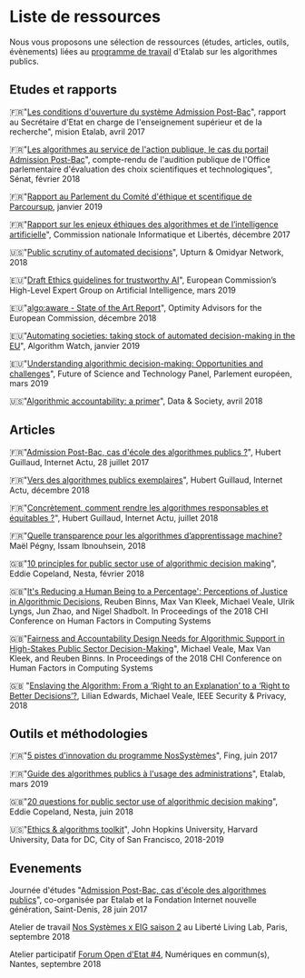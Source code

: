 # Liste de ressources

Nous vous proposons une sélection de ressources (études, articles, outils, évènements) liées au [programme de travail](programme-de-travail.md) d'Etalab sur les algorithmes publics. 

## Etudes et rapports

🇫🇷"[Les conditions d'ouverture du système Admission Post-Bac](https://www.ladocumentationfrancaise.fr/var/storage/rapports-publics/174000345.pdf)", rapport au Secrétaire d'Etat en charge de l'enseignement supérieur et de la recherche", mision Etalab, avril 2017

🇫🇷"[Les algorithmes au service de l'action publique, le cas du portail Admission Post-Bac](https://www.senat.fr/notice-rapport/2017/r17-305-notice.html)", compte-rendu de l'audition publique de l'Office parlementaire d'évaluation des choix scientifiques et technologiques", Sénat, février 2018 

🇫🇷"[Rapport au Parlement du Comité d'éthique et scentifique de Parcoursup](http://cache.media.enseignementsup-recherche.gouv.fr/file/Parcoursup/36/3/Rapport_du_CESP_1061363.pdf), janvier 2019

🇫🇷"[Rapport sur les enjeux éthiques des algorithmes et de l’intelligence artificielle](https://www.cnil.fr/sites/default/files/atoms/files/cnil_rapport_garder_la_main_web.pdf)", Commission nationale Informatique et Libertés, décembre 2017

🇺🇸"[Public scrutiny of automated decisions](http://www.omidyar.com/sites/default/files/file_archive/Public%20Scrutiny%20of%20Automated%20Decisions.pdf)", Upturn & Omidyar Network, 2018 

🇪🇺"[Draft Ethics guidelines for trustworthy AI](https://ec.europa.eu/digital-single-market/en/news/draft-ethics-guidelines-trustworthy-ai)", European Commission’s High-Level Expert Group on Artificial Intelligence, mars 2019

🇪🇺"[algo:aware - State of the Art Report](https://www.algoaware.eu/state-of-the-art-report/)", Optimity Advisors for the European Commission, décembre 2018

🇪🇺"[Automating societies: taking stock of automated decision-making in the EU](https://algorithmwatch.org/en/publication/automating-society-available-now/)", Algorithm Watch, janvier 2019

🇪🇺"[Understanding algorithmic decision-making: Opportunities and challenges](http://www.europarl.europa.eu/stoa/en/document/EPRS_STU(2019)624261)", Future of Science and Technology Panel, Parlement européen, mars 2019

🇺🇸"[Algorithmic accountability: a primer](https://datasociety.net/wp-content/uploads/2018/04/Data_Society_Algorithmic_Accountability_Primer_FINAL-4.pdf)", Data & Society, avril 2018


## Articles

🇫🇷"[Admission Post-Bac, cas d'école des algorithmes publics ?](http://www.internetactu.net/2017/07/28/admission-post-bac-cas-decole-des-algorithmes-publics/)", Hubert Guillaud, Internet Actu, 28 juillet 2017

🇫🇷"[Vers des algorithmes publics exemplaires](http://www.internetactu.net/2018/12/05/vers-des-algorithmes-exemplaires/)", Hubert Guillaud, Internet Actu, décembre 2018

🇫🇷"[Concrètement, comment rendre les algorithmes responsables et équitables ?](http://www.internetactu.net/2018/07/19/concretement-comment-rendre-les-algorithmes-responsables-et-equitables/)", Hubert Guillaud, Internet Actu, juillet 2018

🇫🇷"[Quelle transparence pour les algorithmes d’apprentissage machine?](https://hal.archives-ouvertes.fr/hal-01877760/document) Maël Pégny, Issam Ibnouhsein, 2018

🇬🇧"[10 principles for public sector use of algorithmic decision making](https://www.nesta.org.uk/blog/10-principles-for-public-sector-use-of-algorithmic-decision-making/)", Eddie Copeland, Nesta, février 2018 

🇬🇧"[It's Reducing a Human Being to a Percentage': Perceptions of Justice in Algorithmic Decisions](https://arxiv.org/pdf/1801.10408.pdf), Reuben Binns, Max Van Kleek, Michael Veale, Ulrik Lyngs, Jun Zhao, and Nigel Shadbolt. In Proceedings of the 2018 CHI Conference on Human Factors in Computing Systems

🇬🇧"[Fairness and Accountability Design Needs for Algorithmic Support in High-Stakes Public Sector Decision-Making](https://dl.acm.org/citation.cfm?id=3174014)", Michael Veale, Max Van Kleek, and Reuben Binns. In Proceedings of the 2018 CHI Conference on Human Factors in Computing Systems

🇬🇧 "[Enslaving the Algorithm: From a ‘Right to an Explanation’ to a ‘Right to Better Decisions’?](https://papers.ssrn.com/sol3/papers.cfm?abstract_id=3052831), Lilian Edwards, Michael Veale, IEEE Security & Privacy, 2018

## Outils et méthodologies

🇫🇷"[5 pistes d'innovation du programme NosSystèmes](http://fing.org/?Nos-Systemes-les-pistes-d)", Fing, juin 2017

🇫🇷"[Guide des algorithmes publics à l'usage des administrations](guide.md)", Etalab, mars 2019

🇬🇧"[20 questions for public sector use of algorithmic decision making](https://www.nesta.org.uk/blog/20-questions-public-sector-orgs-algorithms/)", Eddie Copeland, Nesta, juin 2018

🇺🇸"[Ethics & algorithms toolkit](http://ethicstoolkit.ai)", John Hopkins University, Harvard University, Data for DC, City of San Francisco, 2018-2019

## Evenements

Journée d'études "[Admission Post-Bac, cas d'école des algorithmes publics](http://www.internetactu.net/2017/07/28/admission-post-bac-cas-decole-des-algorithmes-publics/)", co-organisée par Etalab et la Fondation Internet nouvelle génération, Saint-Denis, 28 juin 2017

Atelier de travail [Nos Systèmes x EIG saison 2](https://entrepreneur-interet-general.etalab.gouv.fr/blog/2018/10/15/fing-algo.html) au Liberté Living Lab, Paris, septembre 2018

Atelier participatif [Forum Open d'Etat #4](https://www.etalab.gouv.fr/data-gouv-fr-et-les-algorithmes-a-lepreuve-de-la-mediation-numerique-retour-sur-le-forum-open-detat-4), Numériques en commun(s), Nantes, septembre 2018
